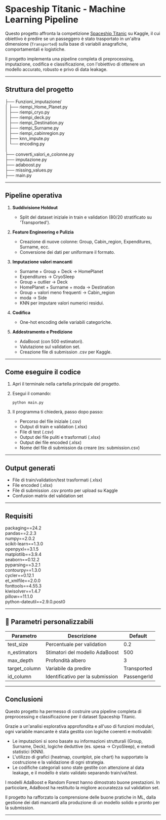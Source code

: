 # Spaceship Titanic - Machine Learning Pipeline

Questo progetto affronta la competizione [Spaceship Titanic](https://www.kaggle.com/competitions/titanic) su Kaggle, il cui obiettivo è predire se un passeggero è stato trasportato in un'altra dimensione (`Transported`) sulla base di variabili anagrafiche, comportamentali e logistiche.

Il progetto implementa una pipeline completa di preprocessing, imputazione, codifica e classificazione, con l'obiettivo di ottenere un modello accurato, robusto e privo di data leakage.

---

## Struttura del progetto

├── Funzioni_imputazione/  
│   ├── riempi_Home_Planet.py  
│   ├── riempi_cryo.py  
│   ├── riempi_deck.py  
│   ├── riempi_Destination.py  
│   ├── riempi_Surname.py  
│   ├── riempi_cabinregion.py  
│   ├── knn_impute.py  
│   └── encoding.py  
│  
├── converti_valori_e_colonne.py  
├── imputazione.py  
├── adaboost.py  
├── missing_values.py  
├── main.py  

---

## Pipeline operativa

1. **Suddivisione Holdout**  
   - Split del dataset iniziale in train e validation (80/20 stratificato su 'Transported').

2. **Feature Engineering e Pulizia**  
   - Creazione di nuove colonne: Group, Cabin_region, Expenditures, Surname, ecc.  
   - Conversione dei dati per uniformare il formato.

3. **Imputazione valori mancanti**  
   - Surname + Group + Deck → HomePlanet  
   - Expenditures → CryoSleep  
   - Group + outlier → Deck  
   - HomePlanet + Surname + moda → Destination  
   - Group + valori meno frequenti → Cabin_region
   - moda → Side
   - KNN per imputare valori numerici residui.

4. **Codifica**
   - One-hot encoding delle variabili categoriche.

5. **Addestramento e Predizione**  
   - AdaBoost (con 500 estimatori).  
   - Valutazione sul validation set.  
   - Creazione file di submission .csv per Kaggle.

---

## Come eseguire il codice

1. Apri il terminale nella cartella principale del progetto.  
2. Esegui il comando:

   `python main.py`

3. Il programma ti chiederà, passo dopo passo:
   - Percorso del file iniziale (.csv)
   - Output di train e validation (.xlsx)
   - File di test (.csv)
   - Output dei file puliti e trasformati (.xlsx)
   - Output dei file encoded (.xlsx)
   - Nome del file di submission da creare (es: submission.csv)

---

## Output generati

- File di train/validation/test trasformati (.xlsx)  
- File encoded (.xlsx)  
- File di submission .csv pronto per upload su Kaggle  
- Confusion matrix del validation set

---

## Requisiti

packaging==24.2  
pandas==2.2.3  
numpy==2.0.2  
scikit-learn==1.3.0  
openpyxl==3.1.5  
matplotlib==3.9.4  
seaborn==0.12.2  
pyparsing==3.2.1  
contourpy==1.3.0  
cycler==0.12.1  
et_xmlfile==2.0.0  
fonttools==4.55.3  
kiwisolver==1.4.7  
pillow==11.1.0  
python-dateutil==2.9.0.post0  


---

## 🔧 Parametri personalizzabili

| Parametro       | Descrizione                         | Default       |
|-----------------|-------------------------------------|---------------|
| test_size       | Percentuale per validation          | 0.2           |
| n_estimators    | Stimatori del modello AdaBoost      | 500           |
| max_depth       | Profondità albero                   | 3             |
| target_column   | Variabile da predire                | Transported   |
| id_column       | Identificativo per la submission    | PassengerId   |

---

## Conclusioni

Questo progetto ha permesso di costruire una pipeline completa di preprocessing e classificazione per il dataset Spaceship Titanic.

Grazie a un'analisi esplorativa approfondita e all'uso di funzioni modulari, ogni variabile mancante è stata gestita con logiche coerenti e motivabili:

- Le imputazioni si sono basate su informazioni strutturali (Group, Surname, Deck), logiche deduttive (es. spesa → CryoSleep), e metodi statistici (KNN).
- L'utilizzo di grafici (heatmap, countplot, pie chart) ha supportato la costruzione e la validazione di ogni strategia.
- Le codifiche categoriali sono state gestite con attenzione al data leakage, e il modello è stato validato separando train/val/test.

I modelli AdaBoost e Random Forest hanno dimostrato buone prestazioni.
In particolare, AdaBoost ha restituito la migliore accuratezza sul validation set.

Il progetto ha rafforzato la comprensione delle buone pratiche in ML, dalla gestione dei dati mancanti alla produzione di un modello solido e pronto per la submission.

---
